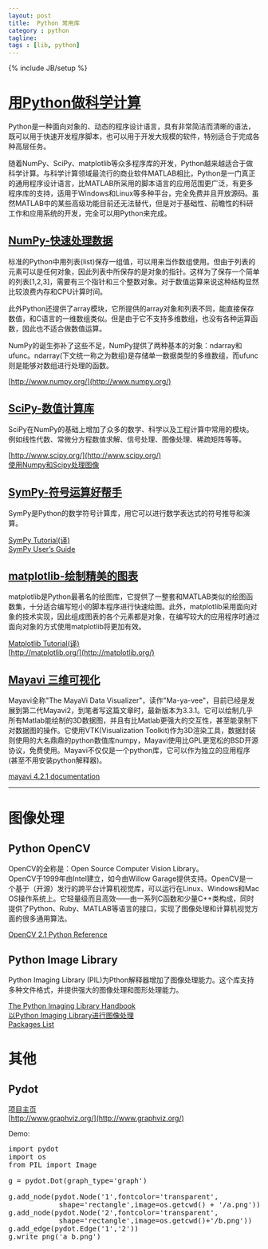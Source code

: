 ```yaml
---
layout: post
title:  Python 常用库
category : python
tagline:  
tags : [lib, python]
---
```

{% include JB/setup %}

# [用Python做科学计算](http://hyry.dip.jp/tech/book/page/scipy/index.html)

Python是一种面向对象的、动态的程序设计语言，具有非常简洁而清晰的语法，既可以用于快速开发程序脚本，也可以用于开发大规模的软件，特别适合于完成各种高层任务。

随着NumPy、SciPy、matplotlib等众多程序库的开发，Python越来越适合于做科学计算。与科学计算领域最流行的商业软件MATLAB相比，Python是一门真正的通用程序设计语言，比MATLAB所采用的脚本语言的应用范围更广泛，有更多程序库的支持，适用于Windows和Linux等多种平台，完全免费并且开放源码。虽然MATLAB中的某些高级功能目前还无法替代，但是对于基础性、前瞻性的科研工作和应用系统的开发，完全可以用Python来完成。

## [NumPy-快速处理数据](http://hyry.dip.jp/tech/book/page/scipy/numpy.html)

标准的Python中用列表(list)保存一组值，可以用来当作数组使用。但由于列表的元素可以是任何对象，因此列表中所保存的是对象的指针。这样为了保存一个简单的列表[1,2,3]，需要有三个指针和三个整数对象。对于数值运算来说这种结构显然比较浪费内存和CPU计算时间。

此外Python还提供了array模块，它所提供的array对象和列表不同，能直接保存数值，和C语言的一维数组类似。但是由于它不支持多维数组，也没有各种运算函数，因此也不适合做数值运算。

NumPy的诞生弥补了这些不足，NumPy提供了两种基本的对象：ndarray和ufunc。ndarray(下文统一称之为数组)是存储单一数据类型的多维数组，而ufunc则是能够对数组进行处理的函数。

[http://www.numpy.org/](http://www.numpy.org/)

## [SciPy-数值计算库](http://hyry.dip.jp/tech/book/page/scipy/scipy.html)

SciPy在NumPy的基础上增加了众多的数学、科学以及工程计算中常用的模块。例如线性代数、常微分方程数值求解、信号处理、图像处理、稀疏矩阵等等。

[http://www.scipy.org/](http://www.scipy.org/)  
[使用Numpy和Scipy处理图像](http://reverland.org/python/2012/11/12/numpyscipy/)

## [SymPy-符号运算好帮手](http://hyry.dip.jp/tech/book/page/scipy/sympy.html)

SymPy是Python的数学符号计算库，用它可以进行数学表达式的符号推导和演算。

[SymPy Tutorial(译)](http://reverland.org/python/2012/08/30/sympy-tutorial/)  
[SymPy User’s Guide](http://docs.sympy.org/dev/guide.html#guide)

## [matplotlib-绘制精美的图表](http://hyry.dip.jp/tech/book/page/scipy/matplotlib.html)

matplotlib是Python最著名的绘图库，它提供了一整套和MATLAB类似的绘图函数集，十分适合编写短小的脚本程序进行快速绘图。此外，matplotlib采用面向对象的技术实现，因此组成图表的各个元素都是对象，在编写较大的应用程序时通过面向对象的方式使用matplotlib将更加有效。

[Matplotlib Tutorial(译)](http://reverland.org/python/2012/09/07/matplotlib-tutorial/)  
[http://matplotlib.org/](http://matplotlib.org/)

## [Mayavi 三维可视化](http://code.enthought.com/projects/mayavi/)

Mayavi全称"The MayaVi Data Visualizer"，读作"Ma-ya-vee"，目前已经是发展到第二代Mayavi2，到笔者写这篇文章时，最新版本为3.3.1。它可以绘制几乎所有Matlab能绘制的3D数据图，并且有比Matlab更强大的交互性，甚至能录制下对数据图的操作。它使用VTK(Visualization Toolkit)作为3D渲染工具，数据封装则使用的大名鼎鼎的python数值库numpy，Mayavi使用比GPL更宽松的BSD开源协议，免费使用。Mayavi不仅仅是一个python库，它可以作为独立的应用程序(甚至不用安装python解释器)。

[mayavi 4.2.1 documentation](http://docs.enthought.com/mayavi/mayavi/index.html)

----------------

# 图像处理

## Python OpenCV

OpenCV的全称是：Open Source Computer Vision Library。  
OpenCV于1999年由Intel建立，如今由Willow Garage提供支持。OpenCV是一个基于（开源）发行的跨平台计算机视觉库，可以运行在Linux、Windows和Mac OS操作系统上。它轻量级而且高效——由一系列C函数和少量C++类构成，同时提供了Python、Ruby、MATLAB等语言的接口，实现了图像处理和计算机视觉方面的很多通用算法。

[OpenCV 2.1 Python Reference](http://opencv.willowgarage.com/documentation/python/)

## Python Image Library

Python Imaging Library (PIL)为Pthon解释器增加了图像处理能力。这个库支持多种文件格式，并提供强大的图像处理和图形处理能力。

[The Python Imaging Library Handbook](http://effbot.org/imagingbook/)  
[以Python Imaging Library进行图像处理](http://tech.seety.org/python/python_imaging.html)  
[Packages List](http://www.pythonware.com/products/pil/)  

# 其他

## Pydot

[项目主页](https://code.google.com/p/pydot/)  
[http://www.graphviz.org/](http://www.graphviz.org/)  

Demo:  
<pre class="prettyprint">
import pydot
import os
from PIL import Image

g = pydot.Dot(graph_type='graph')

g.add_node(pydot.Node('1',fontcolor='transparent',
            shape='rectangle',image=os.getcwd() + '/a.png'))
g.add_node(pydot.Node('2',fontcolor='transparent',
            shape='rectangle',image=os.getcwd()+'/b.png'))
g.add_edge(pydot.Edge('1','2'))
g.write_png('a_b.png')
</pre> 

<script src="https://google-code-prettify.googlecode.com/svn/loader/run_prettify.js"></script>
